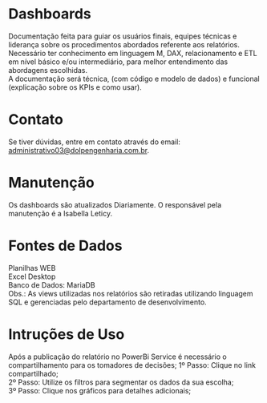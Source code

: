 # Dashboards
Documentação feita para guiar os usuários finais, equipes técnicas e liderança sobre os procedimentos abordados referente aos relatórios.  
Necessário ter conhecimento em linguagem M, DAX, relacionamento e ETL em nível básico e/ou intermediário, para melhor entendimento
das abordagens escolhidas.  
A documentação será técnica, (com código e modelo de dados) e funcional (explicação sobre os KPIs e como usar).  

# Contato
Se tiver dúvidas, entre em contato através do email: administrativo03@dolpengenharia.com.br.

# Manutenção
Os dashboards são atualizados Diariamente. O responsável pela manutenção é a Isabella Leticy.

# Fontes de Dados
Planilhas WEB  
Excel Desktop  
Banco de Dados: MariaDB  
Obs.: As views utilizadas nos relatórios são retiradas utilizando linguagem SQL e gerenciadas pelo departamento de desenvolvimento.

# Intruções de Uso
Após a publicação do relatório no PowerBi Service é necessário o compartilhamento para os tomadores de decisões;
1º Passo: Clique no link compartilhado;  
2º Passo: Utilize os filtros para segmentar os dados da sua escolha;  
3º Passo: Clique nos gráficos para detalhes adicionais;